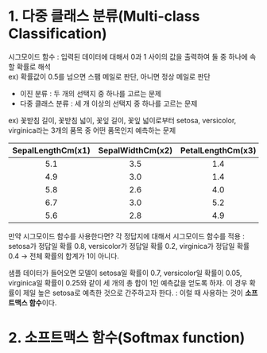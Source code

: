 # 1. 다중 클래스 분류(Multi-class Classification)

시그모이드 함수 : 입력된 데이터에 대해서 0과 1 사이의 값을 출력하여 둘 중 하나에 속할 확률로 해석  
ex) 확률값이 0.5를 넘으면 스팸 메일로 판단, 아니면 정상 메일로 판단

- 이진 분류 : 두 개의 선택지 중 하나를 고르는 문제 
- 다중 클래스 분류 : 세 개 이상의 선택지 중 하나를 고르는 문제

ex) 꽃받침 길이, 꽃받침 넓이, 꽃잎 길이, 꽃잎 넓이로부터 setosa, versicolor, virginica라는 3개의 품목 중 어떤 품목인지 예측하는 문제

|SepalLengthCm(x1)|SepalWidthCm(x2)|PetalLengthCm(x3)|PetalWidthCm(x4)|Species(y)|
|:---:|:---:|:---:|:---:|:---:|
|5.1|3.5|1.4|0.2|setosa|
|4.9|3.0|1.4|0.2|setosa|
|5.8|2.6|4.0|1.2|versicolor|
|6.7|3.0|5.2|2.3|virginica|
|5.6|2.8|4.9|2.0|virginica|

만약 시그모이드 함수를 사용한다면? 각 정답지에 대해서 시그모이드 함수를 적용 : setosa가 정답일 확률 0.8, versicolor가 정답일 확률 0.2, virginica가 정답일 확률 0.4 → 전체 확률의 합계가 1이 아니다.

샘플 데이터가 들어오면 모델이 setosa일 확률이 0.7, versicolor일 확률이 0.05, virginica일 확률이 0.25와 같이 세 개의 총 합이 1인 예측값을 얻도록 하자. 이 경우 확률이 제일 높은 setosa로 예측한 것으로 간주하고자 한다. : 이럴 때 사용하는 것이 **소프트맥스 함수**이다.

# 2. 소프트맥스 함수(Softmax function)